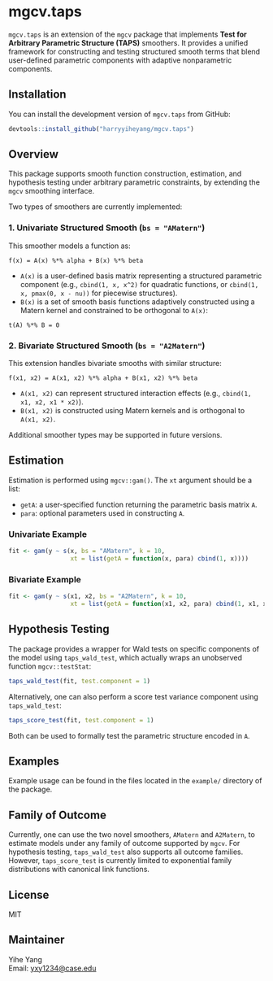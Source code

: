 # mgcv.taps

`mgcv.taps` is an extension of the `mgcv` package that implements **Test for Arbitrary Parametric Structure (TAPS)** smoothers. It provides a unified framework for constructing and testing structured smooth terms that blend user-defined parametric components with adaptive nonparametric components.

## Installation

You can install the development version of `mgcv.taps` from GitHub:

```r
devtools::install_github("harryyiheyang/mgcv.taps")
```

## Overview

This package supports smooth function construction, estimation, and hypothesis testing under arbitrary parametric constraints, by extending the `mgcv` smoothing interface.

Two types of smoothers are currently implemented:

### 1. Univariate Structured Smooth (`bs = "AMatern"`)

This smoother models a function as:

```
f(x) = A(x) %*% alpha + B(x) %*% beta
```

- `A(x)` is a user-defined basis matrix representing a structured parametric component (e.g., `cbind(1, x, x^2)` for quadratic functions, or `cbind(1, x, pmax(0, x - nu))` for piecewise structures).
- `B(x)` is a set of smooth basis functions adaptively constructed using a Matern kernel and constrained to be orthogonal to `A(x)`:

```
t(A) %*% B = 0
```

### 2. Bivariate Structured Smooth (`bs = "A2Matern"`)

This extension handles bivariate smooths with similar structure:

```
f(x1, x2) = A(x1, x2) %*% alpha + B(x1, x2) %*% beta
```

- `A(x1, x2)` can represent structured interaction effects (e.g., `cbind(1, x1, x2, x1 * x2)`).
- `B(x1, x2)` is constructed using Matern kernels and is orthogonal to `A(x1, x2)`.

Additional smoother types may be supported in future versions.

## Estimation

Estimation is performed using `mgcv::gam()`. The `xt` argument should be a list:

- `getA`: a user-specified function returning the parametric basis matrix `A`.
- `para`: optional parameters used in constructing `A`.

### Univariate Example

```r
fit <- gam(y ~ s(x, bs = "AMatern", k = 10,
                 xt = list(getA = function(x, para) cbind(1, x))))
```

### Bivariate Example

```r
fit <- gam(y ~ s(x1, x2, bs = "A2Matern", k = 10,
                 xt = list(getA = function(x1, x2, para) cbind(1, x1, x2, x1 * x2))))
```

## Hypothesis Testing

The package provides a wrapper for Wald tests on specific components of the model using `taps_wald_test`, which actually wraps an unobserved function `mgcv::testStat`:

```r
taps_wald_test(fit, test.component = 1)
```

Alternatively, one can also perform a score test variance component using `taps_wald_test`:

```r
taps_score_test(fit, test.component = 1)
```

Both can be used to formally test the parametric structure encoded in `A`.
## Examples

Example usage can be found in the files located in the `example/` directory of the package.

## Family of Outcome

Currently, one can use the two novel smoothers, `AMatern` and `A2Matern`, to estimate models under any family of outcome supported by `mgcv`.
For hypothesis testing, `taps_wald_test` also supports all outcome families. However, `taps_score_test` is currently limited to exponential family distributions with canonical link functions.

## License

MIT

## Maintainer

Yihe Yang  
Email: yxy1234@case.edu
